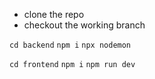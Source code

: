 * clone the repo
* checkout the working branch

`cd backend`
`npm i`
`npx nodemon`

`cd frontend`
`npm i`
`npm run dev`
